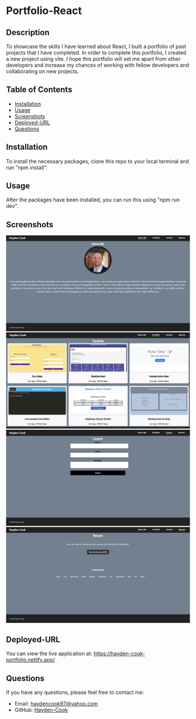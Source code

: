 # Portfolio-React

## Description
To showcase the skills I have learned about React, I built a portfolio of past projects that I have completed. In order to complete this portfolio, I created a new project using vite. I hope this portfolio will set me apart from other developers and increase my chances of working with fellow developers and collaborating on new projects. 

## Table of Contents
- [Installation](#installation)
- [Usage](#usage)
- [Screenshots](#screenshots)
- [Deployed-URL](#deployedurl)
- [Questions](#questions)

## Installation
To install the necessary packages, clone this repo to your local terminal and run "npm install".

## Usage
After the packages have been installed, you can run this using "npm run dev".

## Screenshots
![Screenshot](https://github.com/Hayden-Cook/Portfolio-React/blob/main/public/screenshotimages/AboutMeScreenshot.png)
![Screenshot](https://github.com/Hayden-Cook/Portfolio-React/blob/main/public/screenshotimages/PortfolioScreenshot.png)
![Screenshot](https://github.com/Hayden-Cook/Portfolio-React/blob/main/public/screenshotimages/ContactScreenshot.png)
![Screenshot](https://github.com/Hayden-Cook/Portfolio-React/blob/main/public/screenshotimages/ResumeScreenshot.png)

## Deployed-URL
You can view the live application at: https://hayden-cook-portfolio.netlify.app/

## Questions
If you have any questions, please feel free to contact me:
  - Email: [haydencook97@yahoo.com](mailto:haydencook97@yahoo.com)
  - GitHub: [Hayden-Cook](https://github.com/Hayden-Cook)
